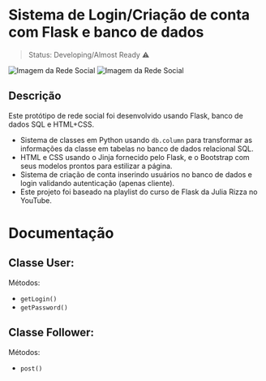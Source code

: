 # Sistema de Login/Criação de conta com Flask e banco de dados

> Status: Developing/Almost Ready ⚠️

![Imagem da Rede Social](https://imgur.com/a/VcukRv9)
![Imagem da Rede Social](https://imgur.com/wo4lvFb)

## Descrição
Este protótipo de rede social foi desenvolvido usando Flask, banco de dados SQL e HTML+CSS.

- Sistema de classes em Python usando `db.column` para transformar as informações da classe em tabelas no banco de dados relacional SQL.
- HTML e CSS usando o Jinja fornecido pelo Flask, e o Bootstrap com seus modelos prontos para estilizar a página.
- Sistema de criação de conta inserindo usuários no banco de dados e login validando autenticação (apenas cliente).
- Este projeto foi baseado na playlist do curso de Flask da Julia Rizza no YouTube.

# Documentação

## Classe User:
Métodos:
- `getLogin()`
- `getPassword()`

## Classe Follower:
Métodos:
- `post()`
